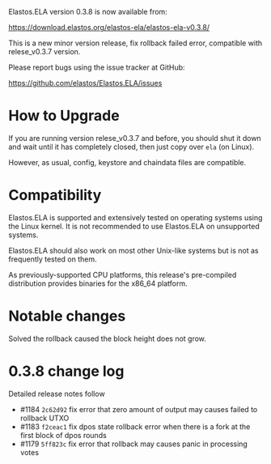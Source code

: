Elastos.ELA version 0.3.8 is now available from:

  <https://download.elastos.org/elastos-ela/elastos-ela-v0.3.8/>

This is a new minor version release, fix rollback failed error, compatible with relese_v0.3.7 version.

Please report bugs using the issue tracker at GitHub:

  <https://github.com/elastos/Elastos.ELA/issues>

How to Upgrade
==============

If you are running version relese_v0.3.7 and before, you should shut it down and wait until
 it has completely closed, then just copy over `ela` (on Linux).

However, as usual, config, keystore and chaindata files are compatible.

Compatibility
==============

Elastos.ELA is supported and extensively tested on operating systems
using the Linux kernel. It is not recommended to use Elastos.ELA on
unsupported systems.

Elastos.ELA should also work on most other Unix-like systems but is not
as frequently tested on them.

As previously-supported CPU platforms, this release's pre-compiled
distribution provides binaries for the x86_64 platform.

Notable changes
===============

Solved the rollback caused the block height does not grow.

0.3.8 change log
=================

Detailed release notes follow

- #1184 `2c62d92` fix error that zero amount of output may causes failed to rollback UTXO
- #1183 `f2ceac1` fix dpos state rollback error when there is a fork at the first block of dpos rounds
- #1179 `5ff823c` fix error that rollback may causes panic in processing votes